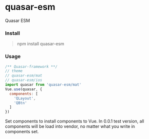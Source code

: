 # quasar-esm
Quasar ESM

### Install
> npm install quasar-esm

### Usage
```javascript
/** Quasar-framework **/
// theme
// quasar-esm/mat
// quasar-esm/ios
import quasar from 'quasar-esm/mat'
Vue.use(quasar, {
  components: [
    'QLayout',
    'QBtn'
  ]
})
```

Set components to install components to Vue.
In 0.0.1 test version, all components will be load into vendor, no matter what you write in components set.
